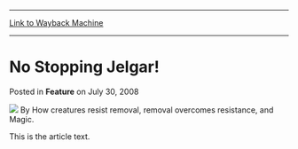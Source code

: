
---
[Link to Wayback Machine](https://web.archive.org/web/20220706231336/https://magic.wizards.com/en/articles/archive/feature/no-stopping-jelgar-2008-07-30)

[_metadata_:author]:- "How creatures resist removal"
[_metadata_:description]:- "This is the article text."
[_metadata_:generator]:- "Drupal 7 (http://drupal.org)"
[_metadata_:publish_date]:- "2008-07-30"
[_metadata_:title]:- "No Stopping Jelgar!"
[_metadata_:wayback_capture_timestamp]:- "2022-07-06 23:13:36+00:00"
[_metadata_:wayback_raw_url]:- "https://web.archive.org/web/20220706231336id_/https://magic.wizards.com/en/articles/archive/feature/no-stopping-jelgar-2008-07-30"
[_metadata_:wayback_url]:- "https://magic.wizards.com/en/articles/archive/feature/no-stopping-jelgar-2008-07-30"
---


No Stopping Jelgar!
===================



 Posted in **Feature**
 on July 30, 2008 






![](https://media.magic.wizards.com/styles/auth_small/public/generic-avatar-150_346.png)
By How creatures resist removal, removal overcomes resistance, and Magic.











This is the article text.







